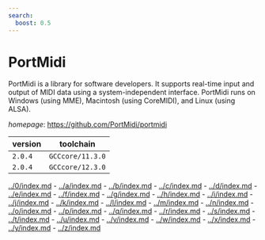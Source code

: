 ```yaml
---
search:
  boost: 0.5
---
```

# PortMidi

PortMidi is a library for software developers. It supports real-time input and output of MIDI data using a system-independent interface. PortMidi runs on Windows (using MME), Macintosh (using CoreMIDI), and Linux (using ALSA).

*homepage*: <https://github.com/PortMidi/portmidi>

version | toolchain
--------|----------
``2.0.4`` | ``GCCcore/11.3.0``
``2.0.4`` | ``GCCcore/12.3.0``

[../0/index.md](0) - [../a/index.md](a) - [../b/index.md](b) - [../c/index.md](c) - [../d/index.md](d) - [../e/index.md](e) - [../f/index.md](f) - [../g/index.md](g) - [../h/index.md](h) - [../i/index.md](i) - [../j/index.md](j) - [../k/index.md](k) - [../l/index.md](l) - [../m/index.md](m) - [../n/index.md](n) - [../o/index.md](o) - [../p/index.md](p) - [../q/index.md](q) - [../r/index.md](r) - [../s/index.md](s) - [../t/index.md](t) - [../u/index.md](u) - [../v/index.md](v) - [../w/index.md](w) - [../x/index.md](x) - [../y/index.md](y) - [../z/index.md](z)

